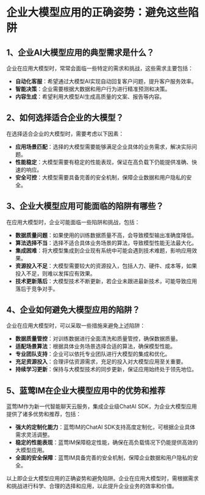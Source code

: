# 企业大模型应用的正确姿势：避免这些陷阱

## 1、企业AI大模型应用的典型需求是什么？
企业在应用大模型时，常常会面临一些特定的需求和挑战，这些需求主要包括：
- **自动化客服**：希望通过大模型AI实现自动回复客户问题，提升客户服务效率。
- **智能决策**：企业需要根据大数据和用户行为进行精准预测和决策。
- **内容生成**：希望利用大模型AI生成高质量的文案、报告等内容。

## 2、如何选择适合企业的大模型？
在选择适合企业的大模型时，需要考虑以下因素：
- **应用场景匹配**：选择的大模型需要能够满足企业具体的业务需求，解决实际问题。
- **性能稳定**：大模型需要有稳定的性能表现，保证在高负载下仍能提供准确、快速的响应。
- **安全可控**：大模型需要具备完善的安全机制，保障企业数据和用户隐私的安全。

## 3、企业大模型应用可能面临的陷阱有哪些？
在应用大模型时，企业可能面临一些陷阱和挑战，包括：
- **数据质量问题**：如果使用的训练数据质量不高，会导致模型输出准确度降低。
- **算法选择不当**：选择不适合具体业务场景的算法，导致模型性能无法最大化。
- **集成困难**：将大模型集成到企业现有系统中可能会遇到技术难题，影响应用效果。
- **资源投入不足**：大模型需要较大的资源投入，包括人力、硬件、成本等，如果投入不足，则难以发挥应有效果。
- **技术更新落后**：大模型技术不断更新，若企业未跟进最新技术，可能导致应用落后于竞争对手。

## 4、企业如何避免大模型应用的陷阱？
企业在应用大模型时，可以采取一些措施来避免上述陷阱：
- **数据质量管控**：对训练数据进行全面清洗和质量管控，确保数据质量。
- **适配场景算法**：根据具体业务场景选择合适的算法，确保模型性能。
- **专业团队支持**：企业可以依托专业团队进行大模型的集成和优化。
- **充足资源投入**：合理评估资源需求，充足的投入对大模型应用至关重要。
- **持续学习更新**：保持与大模型技术的同步更新，保证应用始终处于领先地位。

## 5、蓝莺IM在企业大模型应用中的优势和推荐
蓝莺IM作为新一代智能聊天云服务，集成企业级ChatAI SDK，为企业大模型应用提供了诸多优势和推荐，包括：
- **强大的定制化能力**：蓝莺IM的ChatAI SDK支持高度定制化，可根据企业具体需求灵活调整。
- **稳定的性能表现**：蓝莺IM保障稳定性能，确保在高负载情况下仍能提供高效的大模型应用。
- **全面的安全保障**：蓝莺IM具备完善的安全机制，保障企业数据和用户隐私的安全。
  
以上即企业大模型应用的正确姿势和避免陷阱。企业在应用大模型时，需根据需求和挑战进行科学、合理的选择和应用，以此提升企业业务的效率和价值。